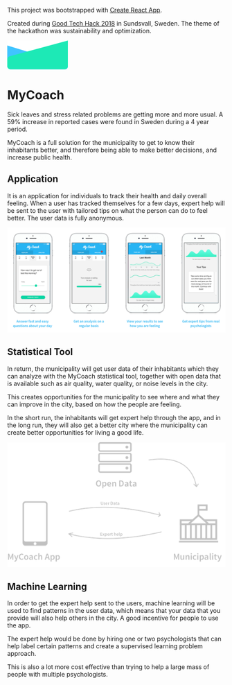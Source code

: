 
This project was bootstrapped with [Create React App](https://github.com/facebookincubator/create-react-app).

Created during [Good Tech Hack 2018](https://goodtechhack.confetti.events/) in Sundsvall, Sweden.
The theme of the hackathon was sustainability and optimization.

![MyCoach](public/images/diagonal-bg.png)

# MyCoach
Sick leaves and stress related problems are getting more and more usual.
A 59% increase in reported cases were found in Sweden during a 4 year period.

MyCoach is a full solution for the municipality to get to know their inhabitants better, and therefore being able to make better decisions, and increase public health.

## Application
It is an application for individuals to track their health and daily overall
feeling. When a user has tracked themselves for a few days, expert help will be sent to the user with tailored tips on what the person can do to feel better. The user data is fully anonymous.

![Overview](public/images/app-screens2.png)

## Statistical Tool
In return, the municipality will get user data of their inhabitants which they
can analyze with the MyCoach statistical tool, together with open data that is available such as air quality, water quality, or noise levels in the city.

This creates opportunities for the municipality to see where and what they can improve in the city, based on how the people are feeling.

In the short run, the inhabitants will get expert help through the app, and in
the long run, they will also get a better city where the municipality can create better opportunities for living a good life.

![Overview](public/images/overview2.png)

## Machine Learning
In order to get the expert help sent to the users, machine learning will be used to find patterns in the user data, which means that your data that you provide will also help others in the city. A good incentive for people to use the app.

The expert help would be done by hiring one or two psychologists that can help label certain patterns and create a supervised learning problem approach.

This is also a lot more cost effective than trying to help a large mass of people with multiple psychologists.
